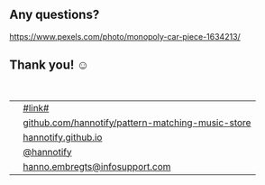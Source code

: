 <section data-background="img/background/questions-monopoly.jpeg" data-background-color="black"
    data-background-opacity="0.5">
    <h1 class="stroke"><strong>Any questions?</strong></h1>
    <a href="https://www.pexels.com/photo/monopoly-car-piece-1634213/"
        class="attribution">https://www.pexels.com/photo/monopoly-car-piece-1634213/</a>
</section>

<section>
    <h2>Thank you! ☺️</h2>
    <br />
    <table>
        <tr>
            <td style="text-align: right; vertical-align: middle;"><img width="20%"
                    data-src="img/icons/slide-deck.png" class="no-background" /></td>
            <td style="vertical-align: middle;"><a
                    href="#">#link#</a>
            </td>
        </tr>
        <tr>
            <td style="text-align: right; vertical-align: middle;"><img width="20%"
                    data-src="img/icons/github.png" class="no-background" /></td>
            <td style="vertical-align: middle;"><a 
                    href="https://github.com/hannotify/pattern-matching-music-store">github.com/hannotify/pattern-matching-music-store</a>
            </td>
        </tr>
        <tr>
            <td style="text-align: right; vertical-align: middle;"><img width="20%" data-src="img/icons/website.png" class="no-background" /></td>
            <td style="vertical-align: middle;"><a
                    href="https://hannotify.github.io">hannotify.github.io</a></td>
        </tr>
        <tr>
            <td style="text-align: right; vertical-align: middle;"><img width="20%"
                    data-src="img/icons/twitter-white.png" class="no-background" /></td>
            <td style="vertical-align: middle;"><a href="https://www.twitter.com/hannotify">@hannotify</a></td>
        </tr>
        <tr>
            <td style="text-align: right; vertical-align: middle;"><img width="20%"
                    data-src="img/icons/envelope.png" class="no-background" /></td>
            <td style="vertical-align: middle;"><a
                    href="mailto:hanno.embregts@infosupport.com">hanno.embregts@infosupport.com</a></td>
        </tr>
    </table>
</section>
